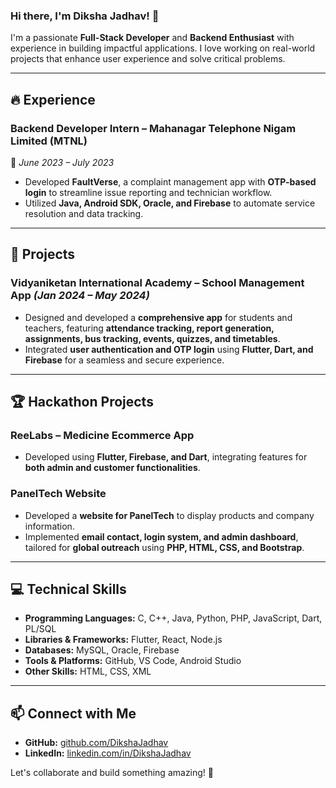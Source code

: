 ### Hi there, I'm Diksha Jadhav! 👋

I'm a passionate **Full-Stack Developer** and **Backend Enthusiast** with experience in building impactful applications. I love working on real-world projects that enhance user experience and solve critical problems. 

---

## 🔥 Experience
### **Backend Developer Intern** – Mahanagar Telephone Nigam Limited (MTNL)  
📅 *June 2023 – July 2023*  
- Developed **FaultVerse**, a complaint management app with **OTP-based login** to streamline issue reporting and technician workflow.
- Utilized **Java, Android SDK, Oracle, and Firebase** to automate service resolution and data tracking.

---

## 🚀 Projects
### **Vidyaniketan International Academy – School Management App** *(Jan 2024 – May 2024)*  
- Designed and developed a **comprehensive app** for students and teachers, featuring **attendance tracking, report generation, assignments, bus tracking, events, quizzes, and timetables**.
- Integrated **user authentication and OTP login** using **Flutter, Dart, and Firebase** for a seamless and secure experience.

---

## 🏆 Hackathon Projects
### **ReeLabs – Medicine Ecommerce App**  
- Developed using **Flutter, Firebase, and Dart**, integrating features for **both admin and customer functionalities**.

### **PanelTech Website**  
- Developed a **website for PanelTech** to display products and company information.
- Implemented **email contact, login system, and admin dashboard**, tailored for **global outreach** using **PHP, HTML, CSS, and Bootstrap**.

---

## 💻 Technical Skills
- **Programming Languages:** C, C++, Java, Python, PHP, JavaScript, Dart, PL/SQL
- **Libraries & Frameworks:** Flutter, React, Node.js
- **Databases:** MySQL, Oracle, Firebase
- **Tools & Platforms:** GitHub, VS Code, Android Studio
- **Other Skills:** HTML, CSS, XML

---

## 📫 Connect with Me
- **GitHub:** [github.com/DikshaJadhav](https://github.com/DikshaJadhav3110)
- **LinkedIn:** [linkedin.com/in/DikshaJadhav](https://www.linkedin.com/in/dikshajadhav1/)

Let's collaborate and build something amazing! 🚀
